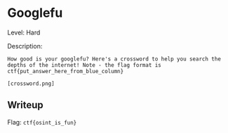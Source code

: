 # Googlefu
Level: Hard

Description:
```
How good is your googlefu? Here's a crossword to help you search the depths of the internet! Note - the flag format is ctf{put_answer_here_from_blue_column}

[crossword.png]
```

## Writeup
Flag: `ctf{osint_is_fun}`